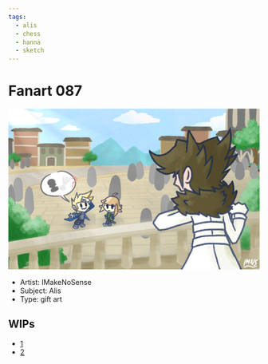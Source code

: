 ```yaml
---
tags:
  - alis
  - chess
  - hanna
  - sketch
---
```


# Fanart 087

<img src="assets/2025-06-12_fanimage-156.png">

- Artist: IMakeNoSense
- Subject: Alis
- Type: gift art

## WIPs

- [1](assets/2025-06-12_fanimage-154.png)
- [2](assets/2025-06-12_fanimage-155.png)
